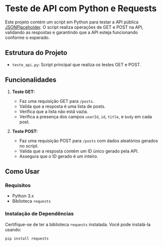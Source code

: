 # Teste de API com Python e Requests

Este projeto contém um script em Python para testar a API pública [JSONPlaceholder](https://jsonplaceholder.typicode.com/posts). O script realiza operações de GET e POST na API, validando as respostas e garantindo que a API esteja funcionando conforme o esperado.

## Estrutura do Projeto

- `teste_api.py`: Script principal que realiza os testes GET e POST.

## Funcionalidades

1. **Teste GET:**
   - Faz uma requisição GET para `/posts`.
   - Valida que a resposta é uma lista de posts.
   - Verifica que a lista não está vazia.
   - Verifica a presença dos campos `userId`, `id`, `title`, e `body` em cada post.

2. **Teste POST:**
   - Faz uma requisição POST para `/posts` com dados aleatórios gerados no script.
   - Valida que a resposta contém um ID único gerado pela API.
   - Assegura que o ID gerado é um inteiro.

## Como Usar

### Requisitos

- Python 3.x
- Biblioteca `requests`

### Instalação de Dependências

Certifique-se de ter a biblioteca `requests` instalada. Você pode instalá-la usando:

```bash
pip install requests
